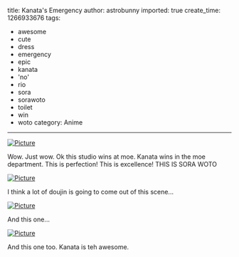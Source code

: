 title: Kanata's Emergency
author: astrobunny
imported: true
create_time: 1266933676
tags:
- awesome
- cute
- dress
- emergency
- epic
- kanata
- 'no'
- rio
- sora
- sorawoto
- toilet
- win
- woto
category: Anime
---
 [![](wp-uploads/2010/02/wpid-Commie-Sora-no-Woto-08-B4D01423_16-500x281.jpg "Picture")](/images/wp-uploads/2010/02/wpid-Commie-Sora-no-Woto-08-B4D01423_16.jpg)  
  
Wow. Just wow. Ok this studio wins at moe. Kanata wins in the moe department. This is perfection! This is excellence! THIS IS SORA WOTO  
<!--more-->  
 [![](wp-uploads/2010/02/wpid-Commie-Sora-no-Woto-08-B4D01423_11-500x281.jpg "Picture")](/images/wp-uploads/2010/02/wpid-Commie-Sora-no-Woto-08-B4D01423_11.jpg)  
  
I think a lot of doujin is going to come out of this scene...  
  
 [![](wp-uploads/2010/02/wpid-Commie-Sora-no-Woto-08-B4D01423_13-500x281.jpg "Picture")](/images/wp-uploads/2010/02/wpid-Commie-Sora-no-Woto-08-B4D01423_13.jpg)  
  
And this one...  
  
 [![](wp-uploads/2010/02/wpid-Commie-Sora-no-Woto-08-B4D01423_9-500x281.jpg "Picture")](/images/wp-uploads/2010/02/wpid-Commie-Sora-no-Woto-08-B4D01423_9.jpg)  
  
And this one too. Kanata is teh awesome.